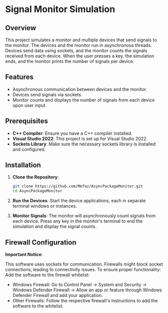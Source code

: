 # Signal Monitor Simulation

## Overview
This project simulates a monitor and multiple devices that send signals to the monitor. The devices and the monitor run in asynchronous threads. Devices send data using sockets, and the monitor counts the signals received from each device. When the user presses a key, the simulation ends, and the monitor prints the number of signals per device.

## Features
- Asynchronous communication between devices and the monitor.
- Devices send signals via sockets.
- Monitor counts and displays the number of signals from each device upon user input.

## Prerequisites
- **C++ Compiler**: Ensure you have a C++ compiler installed.
- **Visual Studio 2022**: This project is set up for Visual Studio 2022.
- **Sockets Library**: Make sure the necessary sockets library is installed and configured.

## Installation
1. **Clone the Repository**:
   ```sh
   git clone https://github.com/Mefez/AsyncPackageMonitor.git
   cd AsyncPackageMonitor
2. **Run the Devices**:
        Start the device applications, each in separate terminal windows or instances.

3. **Monitor Signals**:
        The monitor will asynchronously count signals from each device.
        Press any key in the monitor's terminal to end the simulation and display the signal counts.

## Firewall Configuration
**Important Notice**:

This software uses sockets for communication. Firewalls might block socket connections, leading to connectivity issues. To ensure proper functionality:
Add the software to the firewall whitelist:
- Windows Firewall: Go to Control Panel -> System and Security -> Windows Defender Firewall -> Allow an app or feature through Windows Defender Firewall and add your application.
- Other Firewalls: Follow the respective firewall's instructions to add the software to the whitelist.
